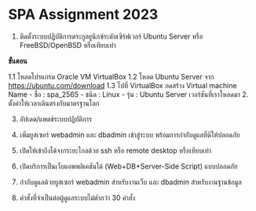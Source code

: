 # SPA Assignment 2023

1. ติดตั้งระบบปฏิบัติการตระกูลยูนิกซ์ระดับเซิร์ฟเวอร์ Ubuntu Server หรือ FreeBSD/OpenBSD หรือเทียบเท่า

**ขั้นตอน**

  1.1 โหลดโปรแกรม Oracle VM VirtualBox
  1.2 โหลด Ubuntu Server จาก https://ubuntu.com/download
  1.3 ไปที่ VirtualBox กดสร้าง Virtual machine Name
    - ชื่อ : spa_2565
    - ชนิด : Linux
    - รุ่น : Ubuntu Server เวอร์ชันที่เราโหลดมา
2. ตั้งค่าให้เวลาเดินตรงกับมาตรฐานโลก

3. อัปเดต/แพตช์ระบบปฏิบัติการ

4. เพิ่มยูสเซอร์ webadmin และ dbadmin เข้าสู่ระบบ พร้อมการกำกับดูแลที่ดีให้ปลอดภัย

5. เปิดให้เข้าถึงได้จากระยะไกลด้วย ssh หรือ remote desktop หรือเทียบเท่า

6. เปิดบริการเป็นเว็บแอพพลิเคชันได้ (Web+DB+Server-Side Script) แบบปลอดภัย

7. กำกับดูแลด้วยยูสเซอร์ webadmin สำหรับงานเว็บ และ dbadmin สำหรับงานฐานข้อมูล

8. คำสั่งที่จำเป็นต่อผู้ดูแลระบบไม่ต่ำกว่า 30 คำสั่ง



